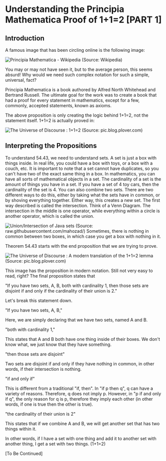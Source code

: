 # Understanding the Principia Mathematica Proof of 1+1=2 [PART 1]
## Introduction
A famous image that has been circling online is the following image:

![Principia Mathematica - Wikipedia](https://upload.wikimedia.org/wikipedia/commons/thumb/d/d7/Principia_Mathematica_54-43.png/500px-Principia_Mathematica_54-43.png)
(Source: Wikipedia)

You may or may not have seen it, but to the average person, this seems absurd! Why would we need such complex notation for such a simple, universal, fact? 

Principia Mathematica is a book authored by Alfred North Whitehead and Bertrand Russell. The ultimate goal for the work was to create a book that had a proof for every statement in mathematics, except for a few, commonly, accepted statements, known as axioms.

The above proposition is only creating the logic behind 1+1=2, not the statement itself. 1+1=2 is actually proved in:

![The Universe of Discourse : 1+1=2](https://pic.blog.plover.com/math/PM/1+1=2-cardinals.png)
(Source: pic.blog.plover.com)
## Interpreting the Propositions
To understand 54.43, we need to understand sets. A set is just a box with things inside. In real life, you could have a box with toys, or a box with a couch, etc. It is important to note that a set cannot have duplicates, so you can't have two of the exact same thing in a box. In mathematics, you can have all sorts of mathematical objects in a set. The cardinality of a set is the amount of things you have in a set. If you have a set of 4 toy cars, then the cardinality of the set is 4. You can also combine two sets. There are two different ways to do this, either by taking what the sets have in common, or by shoving everything together. Either way, this creates a new set. The first way described is called the intersection. Think of a Venn Diagram. The intersection in the middle is one operator, while everything within a circle is another operator, which is called the union.

![Union/Intersection of Java sets](https://raw.githubusercontent.com/mahozad/mahozad/master/stackoverflow/java-union-intersection.svg)
(Source: raw.githubusercontent.com/mahozad/)
Sometimes, there is nothing in common between two boxes, in which case you get a box with nothing in it.

Theorem 54.43 starts with the end proposition that we are trying to prove. 

![The Universe of Discourse : A modern translation of the 1+1=2 lemma](https://pic.blog.plover.com/math/PM-translation/1+1=2-translation.png)
(Source: pic.blog.plover.com)

This image has the proposition in modern notation. Still not very easy to read, right? The final proposition states that 

"If you have two sets, A, B, both with cardinality 1, then those sets are disjoint if and only if the cardinality of their union is 2."

Let's break this statement down.

"If you have two sets, A, B,"

Here, we are simply declaring that we have two sets, named A and B.

"both with cardinality 1,"

This states that A and B both have one thing inside of their boxes. We don't know what, we just know that they have something.

"then those sets are disjoint"

Two sets are disjoint if and only if they have nothing in common, in other words, if their intersection is nothing.

"if and only if"

This is different from a traditional "if, then". In "if p then q", q can have a variety of reasons. Therefore, q does not imply p. However, in "p if and only if q", the only reason for q is p, therefore they imply each other (in other words, if one is true then the other is true).

"the cardinality of their union is 2"

This states that if we combine A and B, we will get another set that has two things within it.

In other words, if I have a set with one thing and add it to another set with another thing, I get a set with two things. (1+1=2)

[To Be Continued]
